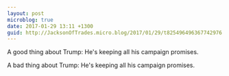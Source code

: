 ```yaml
---
layout: post
microblog: true
date: 2017-01-29 13:11 +1300
guid: http://JacksonOfTrades.micro.blog/2017/01/29/t825496496367742976.html
---
```

A good thing about Trump: He's keeping all his campaign promises.

A bad thing about Trump: He's keeping all his campaign promises.
